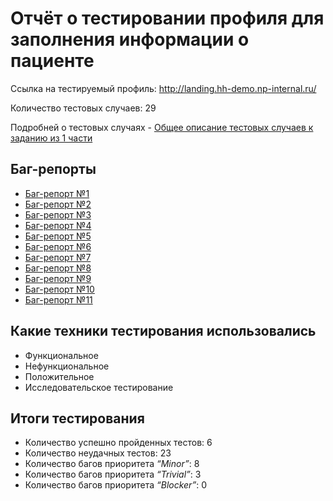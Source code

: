 # Отчёт о тестировании профиля для заполнения информации о пациенте

Ссылка на тестируемый профиль: <http://landing.hh-demo.np-internal.ru/>

Количество тестовых случаев: 29

Подробней о тестовых случаях - [Общее описание тестовых случаев к заданию из 1 части](general_description_of_part_1.md)

## Баг-репорты

- [Баг-репорт №1](reports/bug_report_1.md)
- [Баг-репорт №2](reports/bug_report_2.md)
- [Баг-репорт №3](reports/bug_report_3.md)
- [Баг-репорт №4](reports/bug_report_4.md)
- [Баг-репорт №5](reports/bug_report_5.md)
- [Баг-репорт №6](reports/bug_report_6.md)
- [Баг-репорт №7](reports/bug_report_7.md)
- [Баг-репорт №8](reports/bug_report_8.md)
- [Баг-репорт №9](reports/bug_report_9.md)
- [Баг-репорт №10](reports/bug_report_10.md)
- [Баг-репорт №11](reports/bug_report_11.md)

## Какие техники тестирования использовались

- Функциональное
- Нефункциональное
- Положительное
- Исследовательское тестирование

## Итоги тестирования

- Количество успешно пройденных тестов: 6
- Количество неудачных тестов: 23
- Количество багов приоритета _“Minor”_: 8
- Количество багов приоритета _“Trivial”_: 3
- Количество багов приоритета _“Blocker”_: 0
